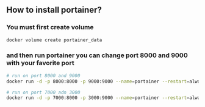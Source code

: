## How to install portainer?
### You must first create volume
```bash
docker volume create portainer_data
```
### and then run portainer you can change port 8000 and 9000 with your favorite port
```bash
# run on port 8000 and 9000
docker run -d -p 8000:8000 -p 9000:9000 --name=portainer --restart=always -v /var/run/docker.sock:/var/run/docker.sock -v portainer_data:/data portainer/portainer-ce
```
```bash
# run on port 7000 adn 3000
docker run -d -p 7000:8000 -p 3000:9000 --name=portainer --restart=always -v /var/run/docker.sock:/var/run/docker.sock -v portainer_data:/data portainer/portainer-ce
```